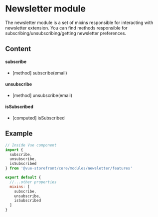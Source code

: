 # Newsletter module

The newsletter module is a set of mixins responsible for interacting with newsletter extension. You can find methods responsible for subscribing/unsubscribing/getting newsletter preferences.

## Content

#### subscribe
- [method] subscribe(email)

#### unsubscribe
- [method] unsubscribe(email)

#### isSubscribed
- [computed] isSubscribed

## Example

````javascript
// Inside Vue component
import {
  subscribe,
  unsubscribe,
  isSubscribed
} from '@vue-storefront/core/modules/newsletter/features'

export default {
  //...other properties
  mixins: [
    subscribe,
    unsubscribe,
    isSubscribed
  ]
}
````

